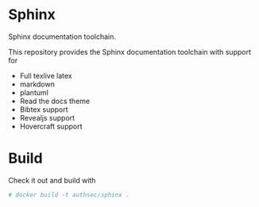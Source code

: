 # Sphinx

Sphinx documentation toolchain.

This repository provides the Sphinx documentation toolchain with support for

* Full texlive latex
* markdown
* plantuml
* Read the docs theme
* Bibtex support
* Revealjs support
* Hovercraft support

# Build

Check it out and build with

``` bash
# docker build -t authsec/sphinx .
```

